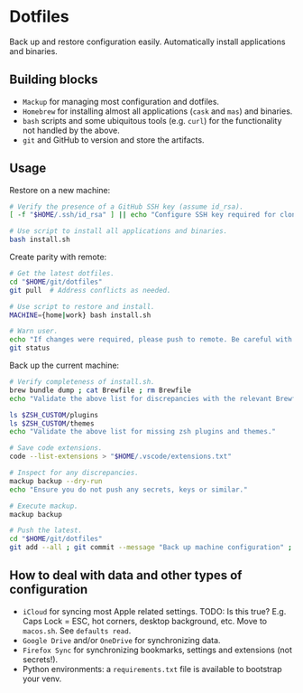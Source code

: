 # Dotfiles

Back up and restore configuration easily.
Automatically install applications and binaries.

## Building blocks

- `Mackup` for managing most configuration and dotfiles.
- `Homebrew` for installing almost all applications (`cask` and `mas`) and binaries.
- `bash` scripts and some ubiquitous tools (e.g. `curl`) for the functionality not handled by the above.
- `git` and GitHub to version and store the artifacts.

## Usage

Restore on a new machine:

```bash
# Verify the presence of a GitHub SSH key (assume id_rsa).
[ -f "$HOME/.ssh/id_rsa" ] || echo "Configure SSH key required for cloning the dotfiles repository from GitHub. See KeePassXC."

# Use script to install all applications and binaries.
bash install.sh
```

Create parity with remote:

```bash
# Get the latest dotfiles.
cd "$HOME/git/dotfiles"
git pull  # Address conflicts as needed.

# Use script to restore and install.
MACHINE={home|work} bash install.sh

# Warn user.
echo "If changes were required, please push to remote. Be careful with credentials."
git status
```

Back up the current machine:

```bash
# Verify completeness of install.sh.
brew bundle dump ; cat Brewfile ; rm Brewfile
echo "Validate the above list for discrepancies with the relevant Brewfile."

ls $ZSH_CUSTOM/plugins
ls $ZSH_CUSTOM/themes
echo "Validate the above list for missing zsh plugins and themes."

# Save code extensions.
code --list-extensions > "$HOME/.vscode/extensions.txt"

# Inspect for any discrepancies.
mackup backup --dry-run
echo "Ensure you do not push any secrets, keys or similar."

# Execute mackup.
mackup backup

# Push the latest.
cd "$HOME/git/dotfiles"
git add --all ; git commit --message "Back up machine configuration" ; git push
```

## How to deal with data and other types of configuration

- `iCloud` for syncing most Apple related settings.
  TODO: Is this true? E.g. Caps Lock = ESC, hot corners, desktop background, etc. Move to `macos.sh`. See `defaults read`.
- `Google Drive` and/or `OneDrive` for synchronizing data.
- `Firefox Sync` for synchronizing bookmarks, settings and extensions (not secrets!).
- Python environments: a `requirements.txt` file is available to bootstrap your venv.
